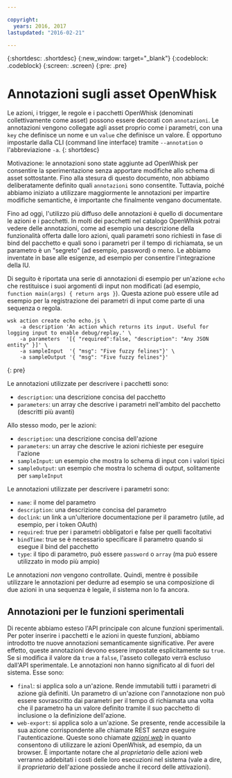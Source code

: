 ```yaml
---

copyright:
  years: 2016, 2017
lastupdated: "2016-02-21"

---
```


{:shortdesc: .shortdesc}
{:new_window: target="_blank"}
{:codeblock: .codeblock}
{:screen: .screen}
{:pre: .pre}

# Annotazioni sugli asset OpenWhisk

Le azioni, i trigger, le regole e i pacchetti OpenWhisk (denominati collettivamente come asset) possono essere decorati con `annotazioni`. Le annotazioni vengono collegate agli asset proprio come i parametri, con una `key` che definisce un nome e un `value` che definisce un valore. È opportuno impostarle dalla CLI (command line interface) tramite `--annotation` o l'abbreviazione `-a`.
{: shortdesc}

Motivazione: le annotazioni sono state aggiunte ad OpenWhisk per consentire la sperimentazione senza apportare modifiche allo schema di asset sottostante. Fino alla stesura di questo documento, non abbiamo deliberatamente definito quali `annotazioni` sono consentite. Tuttavia, poiché abbiamo iniziato a utilizzare maggiormente le annotazioni per impartire modifiche semantiche, è importante che finalmente vengano documentate.

Fino ad oggi, l'utilizzo più diffuso delle annotazioni è quello di documentare le azioni e i pacchetti. In molti dei pacchetti nel catalogo OpenWhisk potrai vedere delle annotazioni, come ad esempio una descrizione della funzionalità offerta dalle loro azioni, quali parametri sono richiesti in fase di bind del pacchetto e quali sono i parametri per il tempo di richiamata, se un parametro è un "segreto" (ad esempio, password) o meno. Le abbiamo inventate in base alle esigenze, ad esempio per consentire l'integrazione della IU.

Di seguito è riportata una serie di annotazioni di esempio per un'azione `echo` che restituisce i suoi argomenti di input non modificati (ad esempio, `function main(args) { return args }`). Questa azione può essere utile ad esempio per la registrazione dei parametri di input come parte di una sequenza o regola.

```
wsk action create echo echo.js \
    -a description 'An action which returns its input. Useful for logging input to enable debug/replay.' \
    -a parameters  '[{ "required":false, "description": "Any JSON entity" }]' \
    -a sampleInput  '{ "msg": "Five fuzzy felines"}' \
    -a sampleOutput '{ "msg": "Five fuzzy felines"}'
```
{: pre}

Le annotazioni utilizzate per descrivere i pacchetti sono:

- `description`: una descrizione concisa del pacchetto
- `parameters`: un array che descrive i parametri nell'ambito del pacchetto (descritti più avanti)

Allo stesso modo, per le azioni: 

- `description`: una descrizione concisa dell'azione
- `parameters`: un array che descrive le azioni richieste per eseguire l'azione
- `sampleInput`: un esempio che mostra lo schema di input con i valori tipici
- `sampleOutput`: un esempio che mostra lo schema di output, solitamente per `sampleInput`

Le annotazioni utilizzate per descrivere i parametri sono:

- `name`: il nome del parametro
- `description`: una descrizione concisa del parametro
- `doclink`: un link a un'ulteriore documentazione per il parametro (utile, ad esempio, per i token OAuth) 
- `required`: true per i parametri obbligatori e false per quelli facoltativi
- `bindTime`: true se è necessario specificare il parametro quando si esegue il bind del pacchetto
- `type`: il tipo di parametro, può essere `password` o `array` (ma può essere utilizzato in modo più ampio)

Le annotazioni *non* vengono controllate. Quindi, mentre è possibile utilizzare le annotazioni per dedurre ad esempio se una composizione di due azioni in una sequenza è legale, il sistema non lo fa ancora.

## Annotazioni per le funzioni sperimentali

Di recente abbiamo esteso l'API principale con alcune funzioni sperimentali. Per poter inserire i pacchetti e le azioni in queste funzioni, abbiamo introdotto tre nuove annotazioni semanticamente significative. Per avere effetto, queste annotazioni devono essere impostate esplicitamente su `true`. Se si modifica il valore da `true` a `false`, l'asseto collegato verrà escluso dall'API sperimentale. Le annotazioni non hanno significato al di fuori del sistema. Esse sono:

- `final`: si applica solo a un'azione. Rende immutabili tutti i parametri di azione già definiti. Un parametro di un'azione con l'annotazione non può essere sovrascritto dai parametri per il tempo di richiamata una volta che il parametro ha un valore definito tramite il suo pacchetto di inclusione o la definizione dell'azione.
- `web-export`: si applica solo a un'azione. Se presente, rende accessibile la sua azione corrispondente alle chiamate REST *senza* eseguire l'autenticazione. Queste sono chiamate [*azioni web*](openwhisk_webactions.html) in quanto consentono di utilizzare le azioni OpenWhisk, ad esempio, da un browser. È importante notare che al *proprietario* delle azioni web verranno addebitati i costi delle loro esecuzioni nel sistema (vale a dire, il *proprietario* dell'azione possiede anche il record delle attivazioni).

